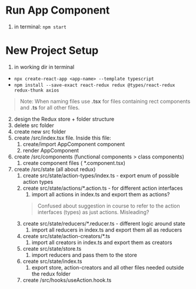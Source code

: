 # Run App Component

1. in terminal: `npm start`

# New Project Setup
1. in working dir in terminal
- `npx create-react-app <app-name> --template typescript`
- `npm install --save-exact react-redux redux @types/react-redux redux-thunk axios`

> Note: When naming files use **.tsx** for files containing rect components and **.ts** for all other files.
2. design the Redux store + folder structure
3. delete src folder
4. create new src folder
5. create /src/index.tsx file. Inside this file:
    1. create/import AppComponent component
    2. render AppComponent
6. create /src/components (functional components > class components)
    1. create component files ( *.component.tsx)
7. create /src/state (all about redux)
    1. create src/state/action-types/index.ts - export enum of possible action types
    2. create src/state/actions/*.action.ts - for different action interfaces
        1. import all actions in index.ts and export them as actions?
       > Confused about suggestion in course to refer to the action interfaces (types) as just actions. Misleading?
    3. create src/state/reducers/*.reducer.ts - different logic around state
        1. import all reducers in index.ts and export them all as reducers
    4. create src/state/action-creators/*.ts
        1. import all creators in index.ts and export them as creators
    5. create src/state/store.ts
        1. import reducers and pass them to the store
    6. create src/state/index.ts
        1. export store, action-creators and all other files needed outside the redux folder
    7. create /src/hooks/useAction.hook.ts

